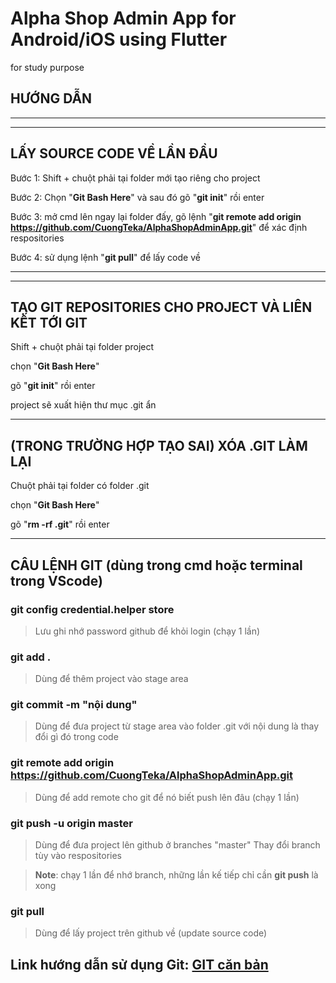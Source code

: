 # Alpha Shop Admin App for Android/iOS using Flutter
for study purpose


## HƯỚNG DẪN

***
***

## LẤY SOURCE CODE VỀ LẦN ĐẦU

Bước 1: Shift + chuột phải tại folder mới tạo riêng cho project

Bước 2: Chọn "**Git Bash Here**" và sau đó gõ "**git init**" rồi enter

Bước 3: mở cmd lên ngay lại folder đấy, gõ lệnh "**git remote add origin https://github.com/CuongTeka/AlphaShopAdminApp.git**" để xác định respositories

Bước 4: sử dụng lệnh "**git pull**" để lấy code về

***
***

## TẠO GIT REPOSITORIES CHO PROJECT VÀ LIÊN KẾT TỚI GIT

Shift + chuột phải tại folder project

chọn "**Git Bash Here**" 

gõ "**git init**" rồi enter

project sẽ xuất hiện thư mục .git ẩn

***

## (TRONG TRƯỜNG HỢP TẠO SAI) XÓA .GIT LÀM LẠI

Chuột phải tại folder có folder .git

chọn "**Git Bash Here**" 

gõ "**rm -rf .git**" rồi enter

***

## CÂU LỆNH GIT (dùng trong cmd hoặc terminal trong VScode)

### git config credential.helper store
> Lưu ghi nhớ password github để khỏi login (chạy 1 lần)

### git add .
> Dùng để thêm project vào stage area

### git commit -m "nội dung"
> Dùng để đưa project từ stage area vào folder .git với nội dung là thay đổi gì đó trong code

### git remote add origin https://github.com/CuongTeka/AlphaShopAdminApp.git
> Dùng để add remote cho git để nó biết push lên đâu (chạy 1 lần)

### git push -u origin master
> Dùng để đưa project lên github ở branches "master"
> Thay đổi branch tùy vào respositories

> **Note**: chạy 1 lần để nhớ branch, những lần kế tiếp chỉ cần **git push** là xong

### git pull
> Dùng để lấy project trên github về (update source code)

## Link hướng dẫn sử dụng Git: [GIT căn bản](https://youtube.com/playlist?list=PLodO7Gi1F7R0t9SyEZF5mwfKevCULLjgG&si=CqL1stH63P_rNytX)
